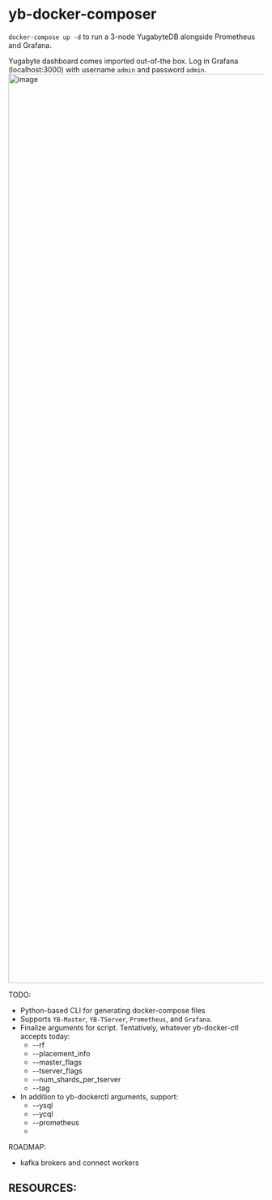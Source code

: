 # yb-docker-composer

`docker-compose up -d` to run a 3-node YugabyteDB alongside Prometheus and Grafana.

Yugabyte dashboard comes imported out-of-the box. Log in Grafana (localhost:3000) with username `admin` and password `admin`.
<img width="1792" alt="image" src="https://github.com/hiimivantang/yb-docker-composer/assets/4137197/481d6f01-feeb-42f7-8c0b-ed17dadaa8f0">




TODO:

- Python-based CLI for generating docker-compose files
- Supports `YB-Master`, `YB-TServer`, `Prometheus`, and `Grafana`.
- Finalize arguments for script. Tentatively, whatever yb-docker-ctl accepts today:
    * --rf
    * --placement_info 
    * --master_flags
    * --tserver_flags
    * --num_shards_per_tserver
    * --tag
- In addition to yb-dockerctl arguments, support: 
    * --ysql
    * --ycql
    * --prometheus
    * 



ROADMAP:

- kafka brokers and connect workers






RESOURCES:
-  


